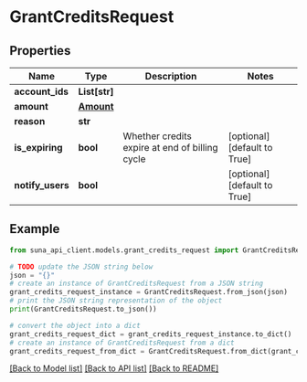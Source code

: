 # GrantCreditsRequest


## Properties

Name | Type | Description | Notes
------------ | ------------- | ------------- | -------------
**account_ids** | **List[str]** |  | 
**amount** | [**Amount**](Amount.md) |  | 
**reason** | **str** |  | 
**is_expiring** | **bool** | Whether credits expire at end of billing cycle | [optional] [default to True]
**notify_users** | **bool** |  | [optional] [default to True]

## Example

```python
from suna_api_client.models.grant_credits_request import GrantCreditsRequest

# TODO update the JSON string below
json = "{}"
# create an instance of GrantCreditsRequest from a JSON string
grant_credits_request_instance = GrantCreditsRequest.from_json(json)
# print the JSON string representation of the object
print(GrantCreditsRequest.to_json())

# convert the object into a dict
grant_credits_request_dict = grant_credits_request_instance.to_dict()
# create an instance of GrantCreditsRequest from a dict
grant_credits_request_from_dict = GrantCreditsRequest.from_dict(grant_credits_request_dict)
```
[[Back to Model list]](../README.md#documentation-for-models) [[Back to API list]](../README.md#documentation-for-api-endpoints) [[Back to README]](../README.md)


